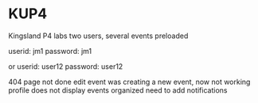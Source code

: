# KUP4
Kingsland P4 labs
two users, several events preloaded

userid: jm1
password: jm1

or userid: user12
   password: user12
   
404 page not done
edit event was creating a new event, now not working
profile does not display events organized
need to add notifications
